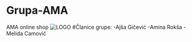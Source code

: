 # Grupa-AMA
AMA online shop
![LOGO](https://i.pinimg.com/750x/be/41/0b/be410b401e7f9189feeee681ef976991.jpg)
#Članice grupe:
-Ajša Gičević
-Amina Rokša
-Melida Camović
